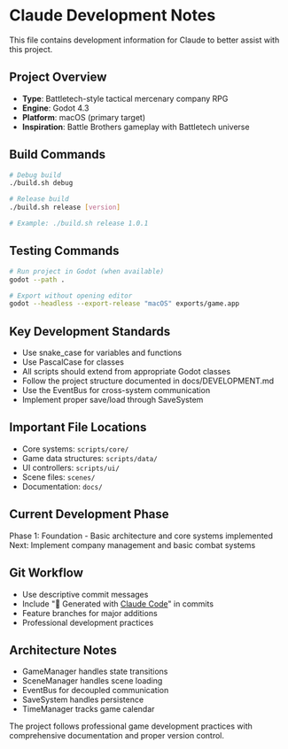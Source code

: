 # Claude Development Notes

This file contains development information for Claude to better assist with this project.

## Project Overview
- **Type**: Battletech-style tactical mercenary company RPG
- **Engine**: Godot 4.3
- **Platform**: macOS (primary target)
- **Inspiration**: Battle Brothers gameplay with Battletech universe

## Build Commands
```bash
# Debug build
./build.sh debug

# Release build  
./build.sh release [version]

# Example: ./build.sh release 1.0.1
```

## Testing Commands
```bash
# Run project in Godot (when available)
godot --path . 

# Export without opening editor
godot --headless --export-release "macOS" exports/game.app
```

## Key Development Standards
- Use snake_case for variables and functions
- Use PascalCase for classes
- All scripts should extend from appropriate Godot classes
- Follow the project structure documented in docs/DEVELOPMENT.md
- Use the EventBus for cross-system communication
- Implement proper save/load through SaveSystem

## Important File Locations
- Core systems: `scripts/core/`
- Game data structures: `scripts/data/` 
- UI controllers: `scripts/ui/`
- Scene files: `scenes/`
- Documentation: `docs/`

## Current Development Phase
Phase 1: Foundation - Basic architecture and core systems implemented
Next: Implement company management and basic combat systems

## Git Workflow
- Use descriptive commit messages
- Include "🤖 Generated with [Claude Code](https://claude.ai/code)" in commits
- Feature branches for major additions
- Professional development practices

## Architecture Notes
- GameManager handles state transitions
- SceneManager handles scene loading
- EventBus for decoupled communication  
- SaveSystem handles persistence
- TimeManager tracks game calendar

The project follows professional game development practices with comprehensive documentation and proper version control.